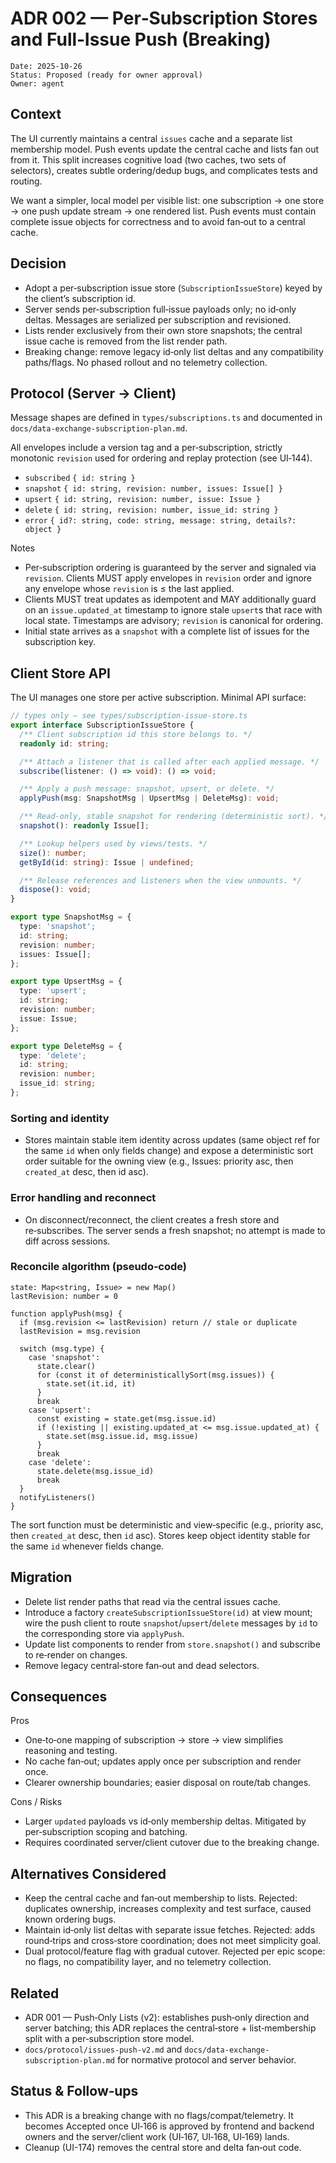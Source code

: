 # ADR 002 — Per‑Subscription Stores and Full‑Issue Push (Breaking)

```
Date: 2025-10-26
Status: Proposed (ready for owner approval)
Owner: agent
```

## Context

The UI currently maintains a central `issues` cache and a separate list
membership model. Push events update the central cache and lists fan out from
it. This split increases cognitive load (two caches, two sets of selectors),
creates subtle ordering/dedup bugs, and complicates tests and routing.

We want a simpler, local model per visible list: one subscription → one store →
one push update stream → one rendered list. Push events must contain complete
issue objects for correctness and to avoid fan‑out to a central cache.

## Decision

- Adopt a per‑subscription issue store (`SubscriptionIssueStore`) keyed by the
  client’s subscription id.
- Server sends per‑subscription full‑issue payloads only; no id‑only deltas.
  Messages are serialized per subscription and revisioned.
- Lists render exclusively from their own store snapshots; the central issue
  cache is removed from the list render path.
- Breaking change: remove legacy id‑only list deltas and any compatibility
  paths/flags. No phased rollout and no telemetry collection.

## Protocol (Server → Client)

Message shapes are defined in `types/subscriptions.ts` and documented in
`docs/data-exchange-subscription-plan.md`.

All envelopes include a version tag and a per‑subscription, strictly monotonic
`revision` used for ordering and replay protection (see UI‑144).

- `subscribed` `{ id: string }`
- `snapshot` `{ id: string, revision: number, issues: Issue[] }`
- `upsert` `{ id: string, revision: number, issue: Issue }`
- `delete` `{ id: string, revision: number, issue_id: string }`
- `error` `{ id?: string, code: string, message: string, details?: object }`

Notes

- Per‑subscription ordering is guaranteed by the server and signaled via
  `revision`. Clients MUST apply envelopes in `revision` order and ignore any
  envelope whose `revision` is ≤ the last applied.
- Clients MUST treat updates as idempotent and MAY additionally guard on an
  `issue.updated_at` timestamp to ignore stale `upsert`s that race with local
  state. Timestamps are advisory; `revision` is canonical for ordering.
- Initial state arrives as a `snapshot` with a complete list of issues for the
  subscription key.

## Client Store API

The UI manages one store per active subscription. Minimal API surface:

```ts
// types only — see types/subscription-issue-store.ts
export interface SubscriptionIssueStore {
  /** Client subscription id this store belongs to. */
  readonly id: string;

  /** Attach a listener that is called after each applied message. */
  subscribe(listener: () => void): () => void;

  /** Apply a push message: snapshot, upsert, or delete. */
  applyPush(msg: SnapshotMsg | UpsertMsg | DeleteMsg): void;

  /** Read-only, stable snapshot for rendering (deterministic sort). */
  snapshot(): readonly Issue[];

  /** Lookup helpers used by views/tests. */
  size(): number;
  getById(id: string): Issue | undefined;

  /** Release references and listeners when the view unmounts. */
  dispose(): void;
}

export type SnapshotMsg = {
  type: 'snapshot';
  id: string;
  revision: number;
  issues: Issue[];
};

export type UpsertMsg = {
  type: 'upsert';
  id: string;
  revision: number;
  issue: Issue;
};

export type DeleteMsg = {
  type: 'delete';
  id: string;
  revision: number;
  issue_id: string;
};
```

### Sorting and identity

- Stores maintain stable item identity across updates (same object ref for the
  same `id` when only fields change) and expose a deterministic sort order
  suitable for the owning view (e.g., Issues: priority asc, then `created_at`
  desc, then id asc).

### Error handling and reconnect

- On disconnect/reconnect, the client creates a fresh store and re‑subscribes.
  The server sends a fresh snapshot; no attempt is made to diff across sessions.

### Reconcile algorithm (pseudo‑code)

```
state: Map<string, Issue> = new Map()
lastRevision: number = 0

function applyPush(msg) {
  if (msg.revision <= lastRevision) return // stale or duplicate
  lastRevision = msg.revision

  switch (msg.type) {
    case 'snapshot':
      state.clear()
      for (const it of deterministicallySort(msg.issues)) {
        state.set(it.id, it)
      }
      break
    case 'upsert':
      const existing = state.get(msg.issue.id)
      if (!existing || existing.updated_at <= msg.issue.updated_at) {
        state.set(msg.issue.id, msg.issue)
      }
      break
    case 'delete':
      state.delete(msg.issue_id)
      break
  }
  notifyListeners()
}
```

The sort function must be deterministic and view‑specific (e.g., priority asc,
then `created_at` desc, then `id` asc). Stores keep object identity stable for
the same `id` whenever fields change.

## Migration

- Delete list render paths that read via the central issues cache.
- Introduce a factory `createSubscriptionIssueStore(id)` at view mount; wire the
  push client to route `snapshot`/`upsert`/`delete` messages by `id` to the
  corresponding store via `applyPush`.
- Update list components to render from `store.snapshot()` and subscribe to
  re‑render on changes.
- Remove legacy central‑store fan‑out and dead selectors.

## Consequences

Pros

- One‑to‑one mapping of subscription → store → view simplifies reasoning and
  testing.
- No cache fan‑out; updates apply once per subscription and render once.
- Clearer ownership boundaries; easier disposal on route/tab changes.

Cons / Risks

- Larger `updated` payloads vs id‑only membership deltas. Mitigated by
  per‑subscription scoping and batching.
- Requires coordinated server/client cutover due to the breaking change.

## Alternatives Considered

- Keep the central cache and fan‑out membership to lists. Rejected: duplicates
  ownership, increases complexity and test surface, caused known ordering bugs.
- Maintain id‑only list deltas with separate issue fetches. Rejected: adds
  round‑trips and cross‑store coordination; does not meet simplicity goal.
- Dual protocol/feature flag with gradual cutover. Rejected per epic scope: no
  flags, no compatibility layer, and no telemetry collection.

## Related

- ADR 001 — Push‑Only Lists (v2): establishes push‑only direction and server
  batching; this ADR replaces the central‑store + list‑membership split with a
  per‑subscription store model.
- `docs/protocol/issues-push-v2.md` and
  `docs/data-exchange-subscription-plan.md` for normative protocol and server
  behavior.

## Status & Follow‑ups

- This ADR is a breaking change with no flags/compat/telemetry. It becomes
  Accepted once UI‑166 is approved by frontend and backend owners and the
  server/client work (UI‑167, UI‑168, UI‑169) lands.
- Cleanup (UI-174) removes the central store and delta fan‑out code.
